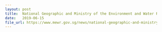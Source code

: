 ```yaml
---
layout: post
title:  National Geographic and Ministry of the Environment and Water Resources collaborate to encourage Singaporeans to #RecycleRight
date:   2019-06-15
file_url: https://www.mewr.gov.sg/news/national-geographic-and-ministry-of-the-environment-and-water-resources-collaborate-to-encourage-singaporeans-to-recycleright
---
```

